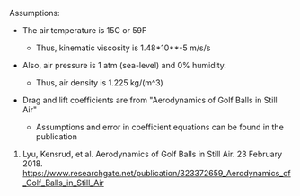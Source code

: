 Assumptions:
- The air temperature is 15C or 59F
  - Thus, kinematic viscosity is 1.48*10**-5 m/s/s

- Also, air pressure is 1 atm (sea-level) and 0% humidity.
  - Thus, air density is 1.225 kg/(m^3)

- Drag and lift coefficients are from "Aerodynamics of Golf Balls in Still Air"
  - Assumptions and error in coefficient equations can be found in the publication




1. Lyu, Kensrud, et al. Aerodynamics of Golf Balls in Still Air. 23 February 2018. 
https://www.researchgate.net/publication/323372659_Aerodynamics_of_Golf_Balls_in_Still_Air
    
